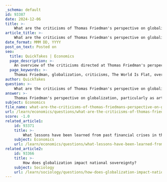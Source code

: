 ```yaml
---
_schema: default
id: 93387
date: 2024-12-06
title: >-
    What are the criticisms of Thomas Friedman's perspective on globalization?
article_title: >-
    What are the criticisms of Thomas Friedman's perspective on globalization?
date_format: MMM DD, YYYY
post_on_text: Posted on
seo:
  title: QuickTakes | Economics
  page_description: >-
    An overview of the criticisms directed at Thomas Friedman's perspective on globalization, detailing the oversimplification of the concept, neglect of social factors, moral implications, lack of engagement with alternative views, and challenges to his empirical evidence.
  page_keywords: >-
    Thomas Friedman, globalization, criticisms, The World Is Flat, over-simplification, cultural factors, ethical concerns, dissenting views, empirical evidence, Pankaj Ghemawat, Benjamin Barber, Zygmunt Bauman
author: QuickTakes
question: >-
    What are the criticisms of Thomas Friedman's perspective on globalization?
answer: >-
    Thomas Friedman's perspective on globalization, particularly as articulated in his influential book "The World Is Flat," has faced several criticisms from various scholars and commentators. Here are some of the key critiques:\n\n1. **Over-Simplification of Globalization**: Critics argue that Friedman presents an overly simplistic view of globalization, suggesting that the world is "flat" and that economic integration is uniform across different regions. This perspective has been challenged by scholars like Pankaj Ghemawat, who argue that the world is still "curved" and diverse, with significant barriers to globalization that Friedman overlooks.\n\n2. **Neglect of Cultural and Social Factors**: Friedman's analysis has been criticized for not adequately addressing the cultural, geographical, and social factors that influence globalization. Critics such as Benjamin Barber and Zygmunt Bauman have pointed out that Friedman's focus on economic metrics fails to consider how local traditions and communities interact with global forces.\n\n3. **Moral and Ethical Concerns**: Some commentators have raised concerns about the moral implications of Friedman's arguments. They suggest that his optimistic view of globalization may inadvertently support harmful economic and political actions, particularly in vulnerable countries. This critique highlights the potential negative consequences of globalization that Friedman tends to downplay.\n\n4. **Lack of Engagement with Dissenting Views**: Critics have noted that Friedman's work would have benefited from a more serious engagement with alternative perspectives on globalization. By not addressing the critiques of globalization from various scholars, his arguments may appear one-sided and less robust.\n\n5. **Empirical Evidence**: Some scholars have challenged the empirical basis of Friedman's claims about globalization, arguing that his examples often represent special cases rather than a comprehensive view of global integration. This critique suggests that his conclusions may not be universally applicable.\n\nOverall, while Friedman's work has significantly influenced the discourse on globalization, these criticisms highlight the complexities and nuances of the topic that his analysis may overlook.
subject: Economics
file_name: what-are-the-criticisms-of-thomas-friedmans-perspective-on-globalization.md
url: /learn/economics/questions/what-are-the-criticisms-of-thomas-friedmans-perspective-on-globalization
score: -1.0
related_article1:
    id: 93371
    title: >-
        What lessons have been learned from past financial crises in the context of globalization?
    subject: Economics
    url: /learn/economics/questions/what-lessons-have-been-learned-from-past-financial-crises-in-the-context-of-globalization
related_article2:
    id: 93366
    title: >-
        How does globalization impact national sovereignty?
    subject: Sociology
    url: /learn/sociology/questions/how-does-globalization-impact-national-sovereignty
---
```


&nbsp;
